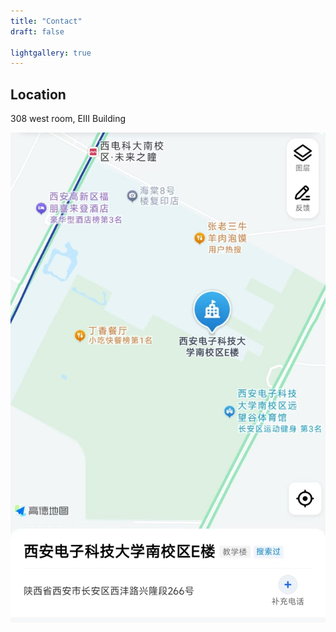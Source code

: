 ```yaml
---
title: "Contact"
draft: false

lightgallery: true
---
```


## Location
308 west room, EIII Building

![Contact](./map.jpg)